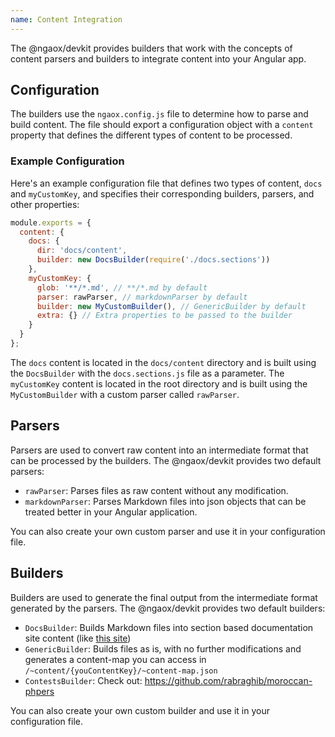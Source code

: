 ```yaml
---
name: Content Integration
---
```


The @ngaox/devkit provides builders that work with the concepts of content parsers and builders to integrate content into your Angular app.

## Configuration

The builders use the `ngaox.config.js` file to determine how to parse and build content. The file should export a configuration object with a `content` property that defines the different types of content to be processed.

### Example Configuration

Here's an example configuration file that defines two types of content, `docs` and `myCustomKey`, and specifies their corresponding builders, parsers, and other properties:

```js
module.exports = {
  content: {
    docs: {
      dir: 'docs/content',
      builder: new DocsBuilder(require('./docs.sections'))
    },
    myCustomKey: {
      glob: '**/*.md', // **/*.md by default
      parser: rawParser, // markdownParser by default
      builder: new MyCustomBuilder(), // GenericBuilder by default
      extra: {} // Extra properties to be passed to the builder
    }
  }
};
```

The `docs` content is located in the `docs/content` directory and is built using the `DocsBuilder` with the `docs.sections.js` file as a parameter. The `myCustomKey` content is located in the root directory and is built using the `MyCustomBuilder` with a custom parser called `rawParser`.

## Parsers

Parsers are used to convert raw content into an intermediate format that can be processed by the builders. The @ngaox/devkit provides two default parsers:

- `rawParser`: Parses files as raw content without any modification.
- `markdownParser`: Parses Markdown files into json objects that can be treated better in your Angular application.

You can also create your own custom parser and use it in your configuration file.

## Builders

Builders are used to generate the final output from the intermediate format generated by the parsers. The @ngaox/devkit provides two default builders:

- `DocsBuilder`: Builds Markdown files into section based documentation site content (like [this site](https://ngaox-lab.web.app/))
- `GenericBuilder`: Builds files as is, with no further modifications and generates a content-map you can access in `/~content/{youContentKey}/~content-map.json`
- `ContestsBuilder`: Check out: https://github.com/rabraghib/moroccan-phpers

You can also create your own custom builder and use it in your configuration file.
